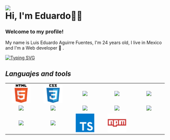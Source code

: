 ### 
<img align='left' src="https://tenor.com/view/16bit-lo-fi-hip-hop-lo-fi-lo-fi-aesthetic-pizza-joint-gif-14688868"
width='20%'>
     
<h1 align='left'>Hi, I'm Eduardo🐱‍💻</h1>
<h3 align='left'> 
  Welcome to my profile! 
</h3>
My name is Luis Eduardo Aguirre Fuentes, I'm 24 years old, I live in Mexico and I'm a Web developer 🧡 .

[![Typing SVG](https://readme-typing-svg.herokuapp.com?font=console&color=%23F77F0C&width=650&lines=The+most+interesting+thing+in+life+is+living+it+%F0%9F%8C%86%E2%9C%A8)](https://git.io/typing-svg)

<h2 align='left'><i>Languajes and tools</i></h2>
<table width="100" align="center">
<tr>
   <td align='center' width="190">
        <img src="https://raw.githubusercontent.com/devicons/devicon/master/icons/html5/html5-original-wordmark.svg" width="60">
    </td>
    <td align='center' width="190" >
        <img src="https://raw.githubusercontent.com/devicons/devicon/0d6c64dbbf311879f7d563bfc3ccf559f9ed111c/icons/css3/css3-original-wordmark.svg" width="60">
    </td>
    <td align='center' width="190">
        <img src="https://github.com/abranhe/programming-languages-logos/blob/master/src/javascript/javascript.svg" width="60">
    </td>
     <td align='center' width="190">
        <img src="https://github.com/detain/svg-logos/blob/master/svg/git.svg" width="60">
    </td>
    <td align='center' width="190">
        <img src="https://github.com/prplx/svg-logos/blob/master/svg/angular.svg" width="60">
    </td>
</tr>
<tr>
    <td align='center'>
        <img src="https://www.vectorlogo.zone/logos/laravel/laravel-ar21.svg" width="100">
    </td>
    <td align='center'>
        <img src="https://www.vectorlogo.zone/logos/nodejs/nodejs-ar21.svg">
    </td>
    <td align='center'>
        <img src="https://www.vectorlogo.zone/logos/mongodb/mongodb-ar21.svg">
    </td>
    <td align='center'>
        <img src="https://raw.githubusercontent.com/sammwyy/sammwyy/master/skills/mysql.png" height="60"wifth="60">
    </td>
    <td align='center'>
        <img src="https://www.vectorlogo.zone/logos/ionicframework/ionicframework-ar21.svg" width="100">
    </td>
</tr>
<tr>
    <td align='center' width="190">
        <img src="https://raw.githubusercontent.com/abranhe/programming-languages-logos/master/src/java/java.svg" width="60">
    </td>
	<td align='center' width="190">
        <img src="https://www.vectorlogo.zone/logos/ubuntu/ubuntu-ar21.svg" width="100">
    </td>
	<td align='center'>
        <img src="https://raw.githubusercontent.com/devicons/devicon/master/icons/typescript/typescript-original.svg" width="60">
    </td>
	<td align='center'>
        <img src="https://raw.githubusercontent.com/devicons/devicon/master/icons/npm/npm-original-wordmark.svg" width="60">
    </td>
</tr>
</table>

<!--
**ed-aguirre/ed-aguirre** is a ✨ _special_ ✨ repository because its `README.md` (this file) appears on your GitHub profile.

Here are some ideas to get you started:

- 🔭 I’m currently working on ...
- 🌱 I’m currently learning ...
- 👯 I’m looking to collaborate on ...
- 🤔 I’m looking for help with ...
- 💬 Ask me about ...
- 📫 How to reach me: ...
- 😄 Pronouns: ...
- ⚡ Fun fact: ...
-->
